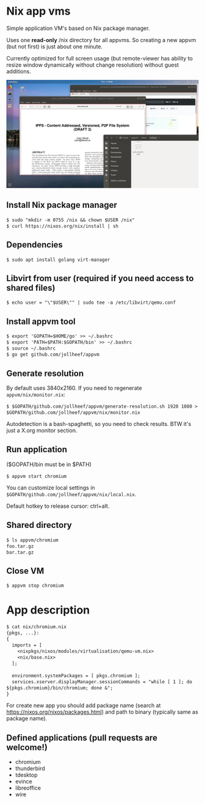 # Nix app vms

Simple application VM's based on Nix package manager.

Uses one **read-only** /nix directory for all appvms. So creating a new appvm (but not first) is just about one minute.

Currently optimized for full screen usage (but remote-viewer has ability to resize window dynamically without change resolution) without guest additions.

![appvm screenshot](screenshots/2018-07-05.png)

## Install Nix package manager

    $ sudo "mkdir -m 0755 /nix && chown $USER /nix"
    $ curl https://nixos.org/nix/install | sh

## Dependencies

    $ sudo apt install golang virt-manager

## Libvirt from user (required if you need access to shared files)

    $ echo user = "\"$USER\"" | sudo tee -a /etc/libvirt/qemu.conf

## Install appvm tool

    $ export 'GOPATH=$HOME/go' >> ~/.bashrc
    $ export 'PATH=$PATH:$GOPATH/bin' >> ~/.bashrc
    $ source ~/.bashrc
    $ go get github.com/jollheef/appvm

## Generate resolution

By default uses 3840x2160. If you need to regenerate `appvm/nix/monitor.nix`:

    $ $GOPATH/github.com/jollheef/appvm/generate-resolution.sh 1920 1080 > $GOPATH/github.com/jollheef/appvm/nix/monitor.nix

Autodetection is a bash-spaghetti, so you need to check results. BTW it's just a X.org monitor section.

## Run application

($GOPATH/bin must be in $PATH)

    $ appvm start chromium

You can customize local settings in `$GOPATH/github.com/jollheef/appvm/nix/local.nix`.

Default hotkey to release cursor: ctrl+alt.

## Shared directory

    $ ls appvm/chromium
    foo.tar.gz
    bar.tar.gz

## Close VM

    $ appvm stop chromium

# App description

    $ cat nix/chromium.nix
    {pkgs, ...}:
    {
      imports = [
        <nixpkgs/nixos/modules/virtualisation/qemu-vm.nix>
        <nix/base.nix>
      ];

      environment.systemPackages = [ pkgs.chromium ];
      services.xserver.displayManager.sessionCommands = "while [ 1 ]; do ${pkgs.chromium}/bin/chromium; done &";
    }

For create new app you should add package name (search at https://nixos.org/nixos/packages.html) and path to binary (typically same as package name).

## Defined applications (pull requests are welcome!)

* chromium
* thunderbird
* tdesktop
* evince
* libreoffice
* wire
